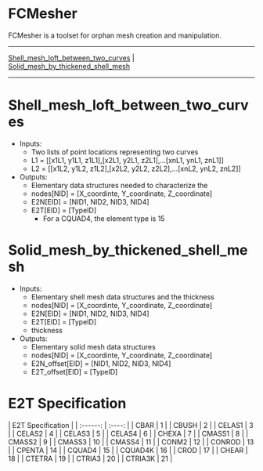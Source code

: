 FCMesher
========

FCMesher is a toolset for orphan mesh creation and manipulation.

---

[Shell_mesh_loft_between_two_curves](#shell_mesh_loft_between_two_curve) |
[Solid_mesh_by_thickened_shell_mesh](#solid_mesh_by_thickened_shell_mesh)

---

# Shell_mesh_loft_between_two_curves

* Inputs:
    - Two lists of point locations representing two curves
    - L1 = [[x1L1, y1L1, z1L1],[x2L1, y2L1, z2L1],...[xnL1, ynL1, znL1]]
    - L2 = [[x1L2, y1L2, z1L2],[x2L2, y2L2, z2L2],...[xnL2, ynL2, znL2]]
* Outputs:
    - Elementary data structures needed to characterize the 
    - nodes[NID] = [X_coordinte, Y_coordinate, Z_coordinate]
    - E2N[EID] = [NID1, NID2, NID3, NID4]
    - E2T[EID] = [TypeID] 
        - For a CQUAD4, the element type is 15

# Solid_mesh_by_thickened_shell_mesh

* Inputs:
    - Elementary shell mesh data structures and the thickness
    - nodes[NID] = [X_coordinte, Y_coordinate, Z_coordinate]
    - E2N[EID] = [NID1, NID2, NID3, NID4]
    - E2T[EID] = [TypeID] 
    - thickness
* Outputs:
    - Elementary solid mesh data structures
    - nodes[NID] = [X_coordinte, Y_coordinate, Z_coordinate]
    - E2N_offset[EID] = [NID1, NID2, NID3, NID4]
    - E2T_offset[EID] = [TypeID] 
# E2T Specification

| E2T Specification |
| :------: | :----: |
|  CBAR    |   1    |
|  CBUSH   |   2    |
|  CELAS1  |   3    |
|  CELAS2  |   4    |
|  CELAS3  |   5    |
|  CELAS4  |   6    |
|  CHEXA   |   7    |
|  CMASS1  |   8    |
|  CMASS2  |   9    |
|  CMASS3  |   10   |
|  CMASS4  |   11   |
|  CONM2   |   12   |
|  CONROD  |   13   |
|  CPENTA  |   14   |
|  CQUAD4  |   15   |
|  CQUAD4K |   16   |
|  CROD    |   17   |
|  CHEAR   |   18   |
|  CTETRA  |   19   |
|  CTRIA3  |   20   |
|  CTRIA3K |   21   |
